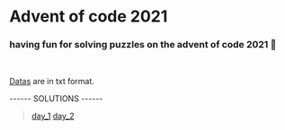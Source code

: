 # Advent of code 2021
<h3>having fun for solving puzzles on the advent of code 2021 🎅</h3><br>

[Datas](src/main/resources/datatxt) are in txt format.

------ SOLUTIONS ------

> [day_1](src/main/java/com/hatcattt/aoc2021/PuzzleDay1.java)
> [day_2](src/main/java/com/hatcattt/aoc2021/PuzzleDay2.java)
